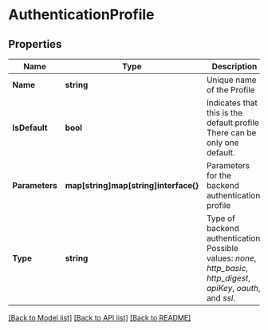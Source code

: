 # AuthenticationProfile

## Properties

Name | Type | Description | Notes
------------ | ------------- | ------------- | -------------
**Name** | **string** | Unique name of the Profile | [optional] 
**IsDefault** | **bool** | Indicates that this is the default profile.  There can be only one default. | [optional] [default to false]
**Parameters** | **map[string]map[string]interface{}** | Parameters for the backend authentication profile | [optional] 
**Type** | **string** | Type of backend authentication. Possible values: *none*, *http_basic*, *http_digest*, *apiKey*, *oauth*, and *ssl*. | [optional] 

[[Back to Model list]](../README.md#documentation-for-models) [[Back to API list]](../README.md#documentation-for-api-endpoints) [[Back to README]](../README.md)


